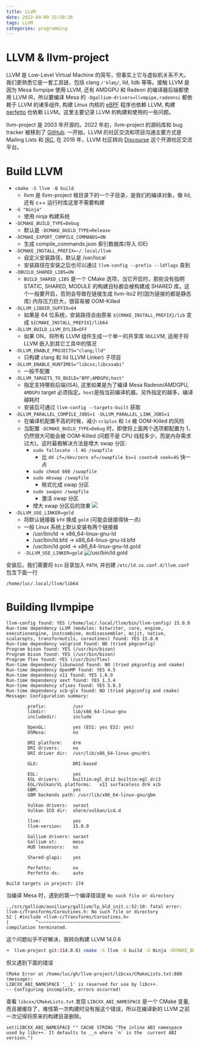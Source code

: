 ```yaml
---
title: LLVM
date: 2022-09-09 15:58:26
tags: LLVM
categories: programming
---
```


# LLVM & llvm-project

LLVM 是 Low-Level Virtual Machine 的简写，但事实上它与虚拟机关系不大。我们更熟悉它是一套工具链，包括 clang `/'klæŋ/`, lld, lldb 等等。接触 LLVM 是因为 Mesa llvmpipe 使用 LLVM, 还有 AMDGPU 和 Radeon 的编译器后端都使用 LLVM IR，所以要编译 Mesa 的 `-Dgallium-drivers=llvmpipe,radeonsi` 都依赖于 LLVM 的诸多组件, 构建 Linux 内核的 [eBPF](https://massoudasadiblog.blogspot.com/2024/07/ebpf-on-wsl2-kernel-version-6x-ubuntu.html) 程序也依赖 LLVM, 构建 [perfetto](https://perfetto.dev/docs/quickstart/linux-tracing#building-from-source) 也依赖 LLVM。这里主要记录 LLVM 的构建和使用的一些问题。

<!--more-->

llvm-project 是 2003 年开源的。2022 年初，llvm-project 的源码库和 bug tracker 被移到了 [GitHub](https://github.com/llvm/llvm-project). 一开始，LLVM 的社区交流和项目沟通主要方式是 Mailing Lists 和 [IRC](https://lucmann.github.io/misc/english/), 在 2019 年，LLVM 社区转向 [Discourse](https://www.discourse.org/) 这个开源社区交流平台。

# Build LLVM

- `cmake -S llvm -B build`
    - llvm 是 llvm-project 根目录下的一个子目录，是我们的编译对象，像 lld, 还有 c++ 运行时库这里不需要构建
- `-G "Ninja"`
    - 使用 ninja 构建系统
- `-DCMAKE_BUILD_TYPE=Debug`
    - 默认是 `-DCMAKE_BUILD_TYPE=Release`
- `-DCMAKE_EXPORT_COMPILE_COMMANDS=ON`
    - 生成 compile_commands.json 索引数据库(导入 IDE)
- `-DCMAKE_INSTALL_PREFIX=~/.local/llvm`
    - 自定义安装路径，默认是 /usr/local
    - 安装路径在安装之后也可以通过 `llvm-config --prefix --ldflags` 查到
- `-DBUILD_SHARED_LIBS=ON`
    - `BUILD_SHARED_LIBS` 是一个 CMake 选项，当它开启时，那些没有指明 STATIC, SHARED, MODULE 的构建目标都会被构建成 SHARED 库。这个一般要开启，否则会导致在链接生成 llvm-lto2 时(因为链接的都是静态库) 内存压力巨大，很容易被 OOM-Killed 
- `-DLLVM_LIBDIR_SUFFIX=64`
    - 如果是 64 位系统，安装路径会由原来 `${CMAKE_INSTALL_PREFIX}/lib` 变成 `${CMAKE_INSTALL_PREFIX}/lib64`
- `-DLLVM_BUILD_LLVM_DYLIB=OFF`
    - 如果 ON，将所有 LLVM 组件生成一个单一的共享库 libLLVM, 适用于将 LLVM 嵌入到其它工具中的情况
- `-DLLVM_ENABLE_PROJECTS="clang;lld"`
    - 只构建 clang 和 lld (LLVM Linker) 子项目
- `-DLLVM_ENABLE_RUNTIMES="libcxx;libcxxabi"`
    - 一般不配置
- `-DLLVM_TARGETS_TO_BUILD="BPF;AMDGPU;host"`
    - 指定支持哪些后端(ISA), 这里如果是为了编译 Mesa Radeon/AMDGPU, `AMDGPU` target 必须指定。`host`是指当前编译机器。另外指定的越多，编译越耗时
    - 安装后可通过 `llvm-config --targets-built` 获取
- `-DLLVM_PARALLEL_COMPILE_JOBS=1 -DLLVM_PARALLEL_LINK_JOBS=1`
    - 在编译机配置不高的时候，减小 `cc1plus` 和 `ld` 被 OOM-Killed 的风险
    - 当配置 `-DCMAKE_BUILD_TYPE=Debug` 时，即使将上面两个选项都配置为 1，仍然很大可能会被 OOM-Killed (问题不是 CPU 线程多少，而是内存需求过大)。这时最极解决方法是增大 swap 分区:
        - `sudo fallocate -l 4G /swapfile`
            - 比 `dd if=/dev/zero of=/swapfile bs=1 count=0 seek=4G` 快一点
        - `sudo chmod 600 /swapfile`
        - `sudo mkswap /swapfile`
            - 格式化成 swap 分区
        - `sudo swapon /swapfile`
            - 激活 swap 分区
        - 增大 swap 分区后的效果
        ![](mkswap-4G.gif)
- `-DLLVM_USE_LINKER=gold`
    - 将默认链接器 `bfd` 换成 `gold` (可能会链接得快一点)
    - 一般 Linux 系统上默认安装有两个链接器
        - /usr/bin/ld -> x86_64-linux-gnu-ld
        - /usr/bin/ld.bfd -> x86_64-linux-gnu-ld.bfd
        - /usr/bin/ld.gold -> x86_64-linux-gnu-ld.gold
    - `-DLLVM_USE_LINKER=gold`
    ![/usr/bin/ld.gold](gold.gif)

安装后，我们需要将 `bin` 目录加入 `PATH`, 并创建 `/etc/ld.so.conf.d/llvm.conf` 包含下面一行

```
/home/luc/.local/llvm/lib64
```

# Building llvmpipe

```
llvm-config found: YES (/home/luc/.local/llvm/bin/llvm-config) 15.0.0
Run-time dependency LLVM (modules: bitwriter, core, engine, executionengine, instcombine, mcdisassembler, mcjit, native, scalaropts, transformutils, coroutines) found: YES 15.0.0
Run-time dependency valgrind found: NO (tried pkgconfig)
Program bison found: YES (/usr/bin/bison)
Program bison found: YES (/usr/bin/bison)
Program flex found: YES (/usr/bin/flex)
Run-time dependency libunwind found: NO (tried pkgconfig and cmake)
Run-time dependency OpenMP found: YES 4.5
Run-time dependency x11 found: YES 1.6.9
Run-time dependency xext found: YES 1.3.4
Run-time dependency xfixes found: YES 5.0.3
Run-time dependency xcb-glx found: NO (tried pkgconfig and cmake)
Message: Configuration summary:

        prefix:          /usr
        libdir:          lib/x86_64-linux-gnu
        includedir:      include

        OpenGL:          yes (ES1: yes ES2: yes)
        OSMesa:          no

        DRI platform:    drm
        DRI drivers:     no
        DRI driver dir:  /usr/lib/x86_64-linux-gnu/dri

        GLX:             DRI-based

        EGL:             yes
        EGL drivers:     builtin:egl_dri2 builtin:egl_dri3
        EGL/Vulkan/VL platforms:   x11 surfaceless drm xcb
        GBM:             yes
        GBM backends path: /usr/lib/x86_64-linux-gnu/gbm

        Vulkan drivers:  swrast
        Vulkan ICD dir:  share/vulkan/icd.d

        llvm:            yes
        llvm-version:    15.0.0

        Gallium drivers: swrast
        Gallium st:      mesa
        HUD lmsensors:   no

        Shared-glapi:    yes

        Perfetto:        no
        Perfetto ds:     auto

Build targets in project: 174
```

当编译 Mesa 时，遇到的第一个编译错误是 `No such file or directory`

```
../src/gallium/auxiliary/gallivm/lp_bld_init.c:52:10: fatal error: llvm-c/Transforms/Coroutines.h: No such file or directory                                                                                                                       52 | #include <llvm-c/Transforms/Coroutines.h>                                                                             |          ^~~~~~~~~~~~~~~~~~~~~~~~~~~~~~~~                                                                       compilation terminated.
```

这个问题似乎不好解决，我转向构建 LLVM 14.0.6

```bash
➜  llvm-project git:(14.0.6) cmake -S llvm -B build -G Ninja -DCMAKE_BUILD_TYPE=Debug -DCMAKE_EXPORT_COMPILE_COMMANDS=On -DLLVM_ENABLE_PROJECTS="clang;lld" -DLLVM_ENABLE_RUNTIMES="libcxx;libcxxabi" -DCMAKE_INSTALL_PREFIX=~/.local/llvm-14 -DLLVM_LIBDIR_SUFFIX="64" -DLLVM_TARGETS_TO_BUILD="host" -DLLVM_BUILD_LLVM_DYLIB=On -DBUILD_SHARED_LIBS=On -DLLVM_PARALLEL_COMPILE_JOBS=1 -DLLVM_PARALLEL_LINK_JOBS=1 -DLLVM_USE_LINKER=gold
```

但又遇到下面的错误

```
CMake Error at /home/luc/gh/llvm-project/libcxx/CMakeLists.txt:880 (message):                                             LIBCXX_ABI_NAMESPACE '__1' is reserved for use by libc++.                                                                                                                                                                                                                                                                                                             -- Configuring incomplete, errors occurred!
```

查看 `libcxx/CMakeLists.txt` 发现 `LIBCXX_ABI_NAMESPACE` 是一个 CMake 变量, 而且被缓存了，难怪第一次构建时没有报这个错误，所以在编译新的 LLVM 之前一次记得将原来的构建目录删除。

```
set(LIBCXX_ABI_NAMESPACE "" CACHE STRING "The inline ABI namespace used by libc++. It defaults to __n where `n` is the  current ABI version.")
```

